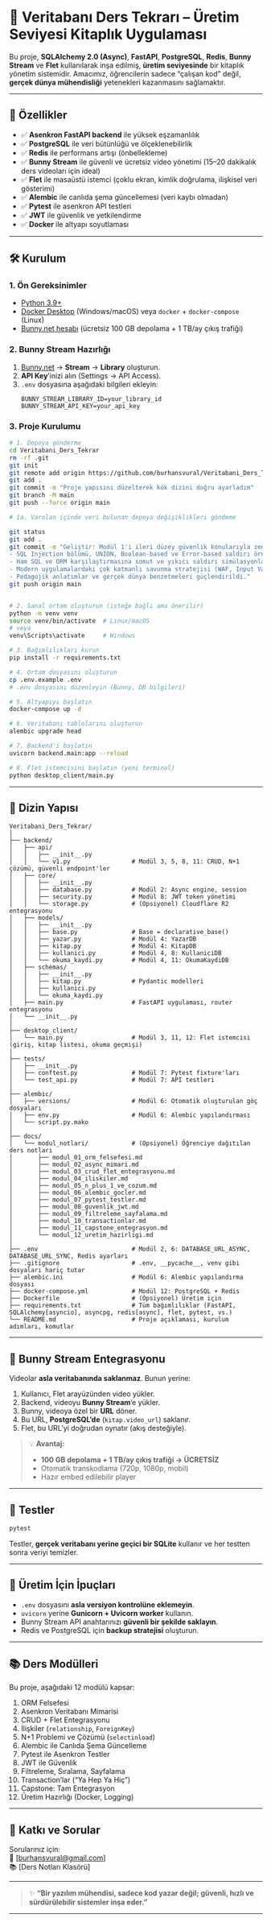 # 📘 Veritabanı Ders Tekrarı – Üretim Seviyesi Kitaplık Uygulaması

Bu proje, **SQLAlchemy 2.0 (Async)**, **FastAPI**, **PostgreSQL**, **Redis**, **Bunny Stream** ve **Flet** kullanılarak inşa edilmiş, **üretim seviyesinde** bir kitaplık yönetim sistemidir. Amacımız, öğrencilerin sadece “çalışan kod” değil, **gerçek dünya mühendisliği** yetenekleri kazanmasını sağlamaktır.

---

## 🎯 Özellikler

- ✅ **Asenkron FastAPI backend** ile yüksek eşzamanlılık
- ✅ **PostgreSQL** ile veri bütünlüğü ve ölçeklenebilirlik
- ✅ **Redis** ile performans artışı (önbellekleme)
- ✅ **Bunny Stream** ile güvenli ve ücretsiz video yönetimi (15–20 dakikalık ders videoları için ideal)
- ✅ **Flet** ile masaüstü istemci (çoklu ekran, kimlik doğrulama, ilişkisel veri gösterimi)
- ✅ **Alembic** ile canlıda şema güncellemesi (veri kaybı olmadan)
- ✅ **Pytest** ile asenkron API testleri
- ✅ **JWT** ile güvenlik ve yetkilendirme
- ✅ **Docker** ile altyapı soyutlaması

---

## 🛠️ Kurulum

### 1. Ön Gereksinimler

- [Python 3.9+](https://www.python.org/downloads/)
- [Docker Desktop](https://www.docker.com/products/docker-desktop) (Windows/macOS) veya `docker` + `docker-compose` (Linux)
- [Bunny.net hesabı](https://bunny.net) (ücretsiz 100 GB depolama + 1 TB/ay çıkış trafiği)

### 2. Bunny Stream Hazırlığı

1. [Bunny.net](https://bunny.net) → **Stream** → **Library** oluşturun.
2. **API Key**’inizi alın (Settings → API Access).
3. `.env` dosyasına aşağıdaki bilgileri ekleyin:
   ```env
   BUNNY_STREAM_LIBRARY_ID=your_library_id
   BUNNY_STREAM_API_KEY=your_api_key
   ```

### 3. Proje Kurulumu

```bash
# 1. Depoya gönderme
cd Veritabani_Ders_Tekrar
rm -rf .git
git init
git remote add origin https://github.com/burhansvural/Veritabani_Ders_Tekrar.git
git add .
git commit -m "Proje yapısını düzelterek kök dizini doğru ayarladım"
git branch -M main
git push --force origin main

# 1a. Varolan içinde veri bulunan depoya değişiklikleri göndeme

git status
git add .
git commit -m "Geliştir: Modül 1'i ileri düzey güvenlik konularıyla zenginleştir" -m "
- SQL Injection bölümü, UNION, Boolean-based ve Error-based saldırı örnekleriyle güncellendi.
- Ham SQL ve ORM karşılaştırmasına somut ve yıkıcı saldırı simülasyonları eklendi.
- Modern uygulamalardaki çok katmanlı savunma stratejisi (WAF, Input Validation, Veritabanı Yetkileri vb.) açıklandı.
- Pedagojik anlatımlar ve gerçek dünya benzetmeleri güçlendirildi."
git push origin main


# 2. Sanal ortam oluşturun (isteğe bağlı ama önerilir)
python -m venv venv
source venv/bin/activate  # Linux/macOS
# veya
venv\Scripts\activate     # Windows

# 3. Bağımlılıkları kurun
pip install -r requirements.txt

# 4. Ortam dosyasını oluşturun
cp .env.example .env
# .env dosyasını düzenleyin (Bunny, DB bilgileri)

# 5. Altyapıyı başlatın
docker-compose up -d

# 6. Veritabanı tablolarını oluşturun
alembic upgrade head

# 7. Backend'i başlatın
uvicorn backend.main:app --reload

# 8. Flet istemcisini başlatın (yeni terminal)
python desktop_client/main.py
```

---

## 📁 Dizin Yapısı

```
Veritabani_Ders_Tekrar/
│
├── backend/
│   ├── api/
│   │   ├── __init__.py
│   │   └── v1.py                 # Modül 3, 5, 8, 11: CRUD, N+1 çözümü, güvenli endpoint'ler
│   ├── core/
│   │   ├── __init__.py
│   │   ├── database.py           # Modül 2: Async engine, session
│   │   ├── security.py           # Modül 8: JWT token yönetimi
│   │   └── storage.py            # (Opsiyonel) Cloudflare R2 entegrasyonu
│   ├── models/
│   │   ├── __init__.py
│   │   ├── base.py               # Base = declarative_base()
│   │   ├── yazar.py              # Modül 4: YazarDB
│   │   ├── kitap.py              # Modül 4: KitapDB
│   │   ├── kullanici.py          # Modül 4, 8: KullaniciDB
│   │   └── okuma_kaydi.py        # Modül 4, 11: OkumaKaydiDB
│   ├── schemas/
│   │   ├── __init__.py
│   │   ├── kitap.py              # Pydantic modelleri
│   │   ├── kullanici.py
│   │   └── okuma_kaydi.py
│   ├── main.py                   # FastAPI uygulaması, router entegrasyonu
│   └── __init__.py
│
├── desktop_client/
│   └── main.py                   # Modül 3, 11, 12: Flet istemcisi (giriş, kitap listesi, okuma geçmişi)
│
├── tests/
│   ├── __init__.py
│   ├── conftest.py               # Modül 7: Pytest fixture'ları
│   └── test_api.py               # Modül 7: API testleri
│
├── alembic/
│   ├── versions/                 # Modül 6: Otomatik oluşturulan göç dosyaları
│   ├── env.py                    # Modül 6: Alembic yapılandırması
│   └── script.py.mako
│
├── docs/
│   └── modul_notlari/            # (Opsiyonel) Öğrenciye dağıtılan ders notları
│       ├── modul_01_orm_felsefesi.md
│       ├── modul_02_async_mimari.md
│       ├── modul_03_crud_flet_entegrasyonu.md
│       ├── modul_04_iliskiler.md
│       ├── modul_05_n_plus_1_ve_cozum.md
│       ├── modul_06_alembic_gocler.md
│       ├── modul_07_pytest_testler.md
│       ├── modul_08_guvenlik_jwt.md
│       ├── modul_09_filtreleme_sayfalama.md
│       ├── modul_10_transactionlar.md
│       ├── modul_11_capstone_entegrasyon.md
│       └── modul_12_uretim_hazirligi.md
│
├── .env                          # Modül 2, 6: DATABASE_URL_ASYNC, DATABASE_URL_SYNC, Redis ayarları
├── .gitignore                    # .env, __pycache__, venv gibi dosyaları hariç tutar
├── alembic.ini                   # Modül 6: Alembic yapılandırma dosyası
├── docker-compose.yml            # Modül 12: PostgreSQL + Redis
├── Dockerfile                    # (Opsiyonel) Üretim için
├── requirements.txt              # Tüm bağımlılıklar (FastAPI, SQLAlchemy[asyncio], asyncpg, redis[async], flet, pytest, vs.)
└── README.md                     # Proje açıklaması, kurulum adımları, komutlar
```

---

## 🎥 Bunny Stream Entegrasyonu

Videolar **asla veritabanında saklanmaz**. Bunun yerine:

1. Kullanıcı, Flet arayüzünden video yükler.
2. Backend, videoyu **Bunny Stream**’e yükler.
3. Bunny, videoya özel bir **URL** döner.
4. Bu URL, **PostgreSQL’de** (`kitap.video_url`) saklanır.
5. Flet, bu URL’yi doğrudan oynatır (akış desteğiyle).

> 💡 **Avantaj:**  
> - **100 GB depolama + 1 TB/ay çıkış trafiği → ÜCRETSİZ**  
> - Otomatik transkodlama (720p, 1080p, mobil)  
> - Hazır embed edilebilir player

---

## 🧪 Testler

```bash
pytest
```

Testler, **gerçek veritabanı yerine geçici bir SQLite** kullanır ve her testten sonra veriyi temizler.

---

## 🚀 Üretim İçin İpuçları

- `.env` dosyasını **asla versiyon kontrolüne eklemeyin**.
- `uvicorn` yerine **Gunicorn + Uvicorn worker** kullanın.
- Bunny Stream API anahtarınızı **güvenli bir şekilde saklayın**.
- Redis ve PostgreSQL için **backup stratejisi** oluşturun.

---

## 📚 Ders Modülleri

Bu proje, aşağıdaki 12 modülü kapsar:
1. ORM Felsefesi
2. Asenkron Veritabanı Mimarisi
3. CRUD + Flet Entegrasyonu
4. İlişkiler (`relationship`, `ForeignKey`)
5. N+1 Problemi ve Çözümü (`selectinload`)
6. Alembic ile Canlıda Şema Güncelleme
7. Pytest ile Asenkron Testler
8. JWT ile Güvenlik
9. Filtreleme, Sıralama, Sayfalama
10. Transaction’lar (“Ya Hep Ya Hiç”)
11. Capstone: Tam Entegrasyon
12. Üretim Hazırlığı (Docker, Logging)

---

## 🙌 Katkı ve Sorular

Sorularınız için:  
📧 [burhansvural@gmail.com]  
📚 [Ders Notları Klasörü]

---

> ✨ **“Bir yazılım mühendisi, sadece kod yazar değil; güvenli, hızlı ve sürdürülebilir sistemler inşa eder.”**

---
